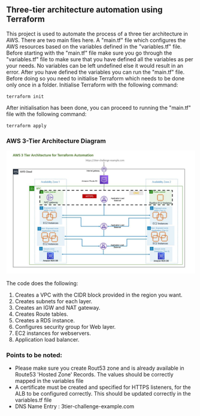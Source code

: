 ## Three-tier architecture automation using Terraform

This project is used to automate the process of a three tier architecture in AWS. There are two main files here. A "main.tf" file which configures the AWS resources based on the variables defined in the "variables.tf" file. Before starting with the "main.tf" file make sure you go through the "variables.tf" file to make sure that you have defined all the variables as per your needs. No variables can be left undefined else it would result in an error. After you have defined the variables you can run the "main.tf" file. Before doing so you need to initialise Terraform which needs to be done only once in a folder. Initialise Terraform with the following command:
```
terraform init
```
After initialisation has been done, you can proceed to running the "main.tf" file with the following command:
```
terraform apply
```

### AWS 3-Tier Architecture Diagram


![alt text](https://github.com/gdb-gopa/challenge/blob/main/Challenge-1_3-Tier/3-Tier-Architecture_AWS.jpg)

The code does the following:
1. Creates a VPC with the CIDR block provided in the region you want.
2. Creates subnets for each layer.
3. Creates an IGW and NAT gateway.
4. Creates Route tables.
5. Creates a RDS instance.
6. Configures security group for Web layer.
7. EC2 instances for webservers.
8. Application load balancer.

### Points to be noted: 
- Please make sure you create Rout53 zone and is already available in Route53 'Hosted  Zone' Records. The values should be correctly mapped in the variables file
- A certificate must be created and specified for HTTPS listeners, for the ALB to be configured correctly. This should be updated correctly in the variables.tf file
- DNS Name Entry : 3tier-challenge-example.com









